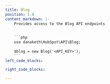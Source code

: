 ```yaml
---
title: Blog
position: 1.0    
content_markdown: |-
    Provides access to the Blog API endpoints
   
    
    ```php
    use danaketh\HubSpot\API\Blog;
    
    $blog = new Blog('<API_KEY>');
    ```
left_code_blocks:

right_code_blocks:

---
```

